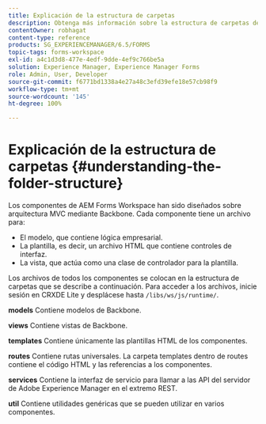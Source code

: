 ```yaml
---
title: Explicación de la estructura de carpetas
description: Obtenga más información sobre la estructura de carpetas del código fuente de AEM Forms Workspace que se va a personalizar.
contentOwner: robhagat
content-type: reference
products: SG_EXPERIENCEMANAGER/6.5/FORMS
topic-tags: forms-workspace
exl-id: a4c1d3d8-477e-4edf-9dde-4ef9c766be5a
solution: Experience Manager, Experience Manager Forms
role: Admin, User, Developer
source-git-commit: f6771bd1338a4e27a48c3efd39efe18e57cb98f9
workflow-type: tm+mt
source-wordcount: '145'
ht-degree: 100%

---
```


# Explicación de la estructura de carpetas {#understanding-the-folder-structure}

Los componentes de AEM Forms Workspace han sido diseñados sobre arquitectura MVC mediante Backbone. Cada componente tiene un archivo para:

* El modelo, que contiene lógica empresarial.
* La plantilla, es decir, un archivo HTML que contiene controles de interfaz.
* La vista, que actúa como una clase de controlador para la plantilla.

Los archivos de todos los componentes se colocan en la estructura de carpetas que se describe a continuación. Para acceder a los archivos, inicie sesión en CRXDE Lite y desplácese hasta `/libs/ws/js/runtime/`.

**models** Contiene modelos de Backbone.

**views** Contiene vistas de Backbone.

**templates** Contiene únicamente las plantillas HTML de los componentes.

**routes** Contiene rutas universales. La carpeta templates dentro de routes contiene el código HTML y las referencias a los componentes.

**services** Contiene la interfaz de servicio para llamar a las API del servidor de Adobe Experience Manager en el extremo REST.

**util** Contiene utilidades genéricas que se pueden utilizar en varios componentes.
